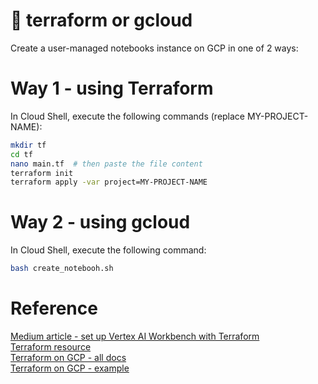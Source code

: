 # 👾 terraform or gcloud

Create a user-managed notebooks instance on GCP in one of 2 ways:

# Way 1 - using Terraform
In Cloud Shell, execute the following commands (replace MY-PROJECT-NAME):
```bash
mkdir tf
cd tf
nano main.tf  # then paste the file content
terraform init
terraform apply -var project=MY-PROJECT-NAME
```

# Way 2 - using gcloud
In Cloud Shell, execute the following command:
```bash
bash create_notebooh.sh
```

# Reference
[Medium article - set up Vertex AI Workbench with Terraform](https://nakamasato.medium.com/set-up-vertex-ai-workbench-with-access-to-bigquery-and-gcs-using-terraform-3844e7cb65bb)  
[Terraform resource](https://registry.terraform.io/providers/hashicorp/google/latest/docs/resources/notebooks_instance)  
[Terraform on GCP - all docs](https://cloud.google.com/docs/terraform)  
[Terraform on GCP - example](https://cloud.google.com/docs/terraform/get-started-with-terraform)
